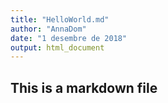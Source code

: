 ```yaml
---
title: "HelloWorld.md"
author: "AnnaDom"
date: "1 desembre de 2018"
output: html_document
---
```

## This is a markdown file
